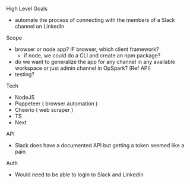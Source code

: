 
High Level Goals
 * automate the process of connecting with the members of a Slack channel on LinkedIn


Scope
  * browser or node app? IF browser, which client framework?
    * if node, we could do a CLI and create an npm package?
  * do we want to generalize the app for any channel in any available workspace or just admin channel in OpSpark? (Ref API)
  * testing?

Tech 
  * NodeJS
  * Puppeteer ( browser automation )
  * Cheerio ( web scraper )
  * TS
  * Next 


API
  * Slack does have a documented API but getting a token seemed like a pain


Auth
  * Would need to be able to login to Slack and LinkedIn